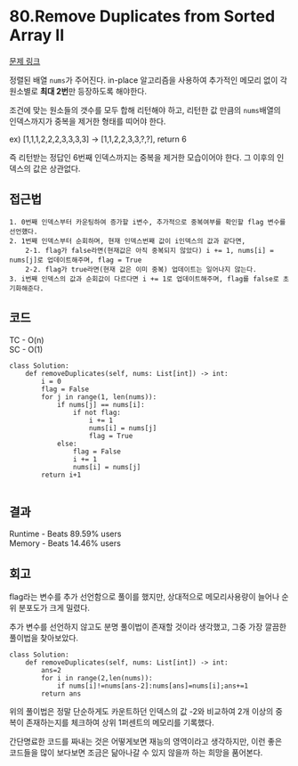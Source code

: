 # 80.Remove Duplicates from Sorted Array II

[문제 링크](https://leetcode.com/problems/remove-duplicates-from-sorted-array-ii/?envType=study-plan-v2&envId=top-interview-150)

정렬된 배열 `nums`가 주어진다. in-place 알고리즘을 사용하여 추가적인 메모리 없이 각 원소별로 **최대 2번**만 등장하도록 해야한다.

조건에 맞는 원소들의 갯수를 모두 합해 리턴해야 하고, 리턴한 값 만큼의 `nums`배열의 인덱스까지가 중복을 제거한 형태를 띠어야 한다.

ex) [1,1,1,2,2,2,3,3,3,3] -> [1,1,2,2,3,3,?,?], return 6

즉 리턴받는 정답인 6번째 인덱스까지는 중복을 제거한 모습이어야 한다. 그 이후의 인덱스의 값은 상관없다.

## 접근법

```
1. 0번째 인덱스부터 카운팅하여 증가할 i변수, 추가적으로 중복여부를 확인할 flag 변수를 선언헀다.
2. 1번째 인덱스부터 순회하며, 현재 인덱스번째 값이 i인덱스의 값과 같다면,
    2-1. flag가 false라면(현재값은 아직 중복되지 않았다) i += 1, nums[i] = nums[j]로 업데이트해주며, flag = True
    2-2. flag가 true라면(현재 값은 이미 중복) 업데이트는 일어나지 않는다.
3. i번째 인덱스의 값과 순회값이 다르다면 i += 1로 업데이트해주며, flag를 false로 초기화해준다.
```

## 코드

TC - O(n)<br>
SC - O(1)

```
class Solution:
    def removeDuplicates(self, nums: List[int]) -> int:
        i = 0
        flag = False
        for j in range(1, len(nums)):
            if nums[j] == nums[i]:
                if not flag:
                    i += 1
                    nums[i] = nums[j]
                    flag = True
            else:
                flag = False
                i += 1
                nums[i] = nums[j]
        return i+1
        
```

## 결과

Runtime - Beats 89.59% users<br>
Memory - Beats 14.46% users

## 회고

flag라는 변수를 추가 선언함으로 풀이를 했지만, 상대적으로 메모리사용량이 늘어나 순위 분포도가 크게 밀렸다.

추가 변수를 선언하지 않고도 분명 풀이법이 존재할 것이라 생각했고, 그중 가장 깔끔한 풀이법을 찾아보았다.

```
class Solution:
    def removeDuplicates(self, nums: List[int]) -> int:
        ans=2
        for i in range(2,len(nums)):
            if nums[i]!=nums[ans-2]:nums[ans]=nums[i];ans+=1
        return ans
```

위의 풀이법은 정말 단순하게도 카운트하던 인덱스의 값 -2와 비교하여 2개 이상의 중복이 존재하는지를 체크하여 상위 1퍼센트의 메모리를 기록했다.

간단명료한 코드를 짜내는 것은 어떻게보면 재능의 영역이라고 생각하지만, 이런 좋은 코드들을 많이 보다보면 조금은 닮아나갈 수 있지 않을까 하는 희망을 품어본다.